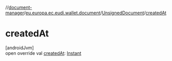 //[document-manager](../../../index.md)/[eu.europa.ec.eudi.wallet.document](../index.md)/[UnsignedDocument](index.md)/[createdAt](created-at.md)

# createdAt

[androidJvm]\
open override
val [createdAt](created-at.md): [Instant](https://developer.android.com/reference/kotlin/java/time/Instant.html)
